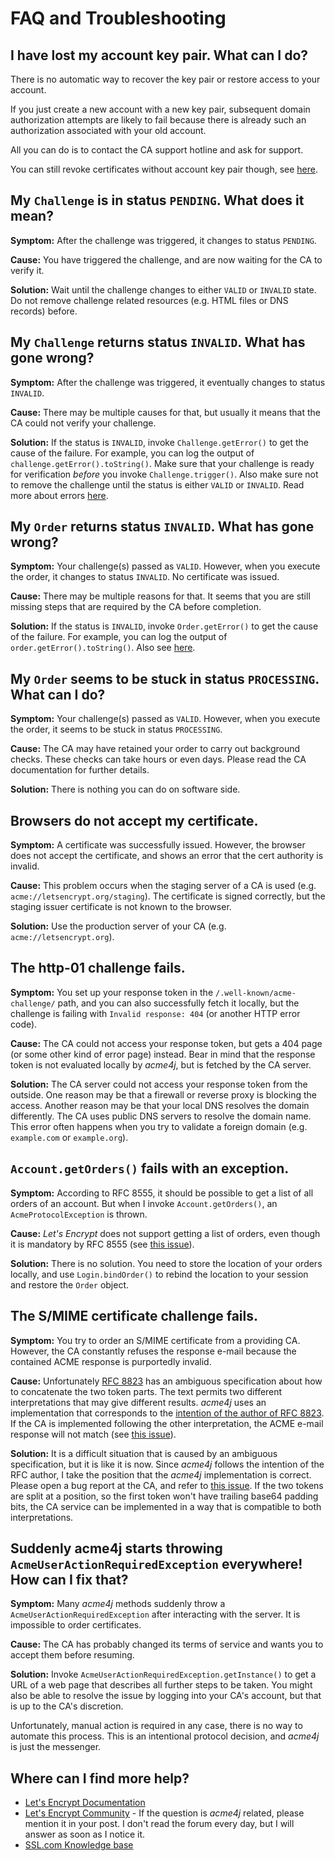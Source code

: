 # FAQ and Troubleshooting

## I have lost my account key pair. What can I do?

There is no automatic way to recover the key pair or restore access to your account.

If you just create a new account with a new key pair, subsequent domain authorization attempts are likely to fail because there is already such an authorization associated with your old account.

All you can do is to contact the CA support hotline and ask for support.

You can still revoke certificates without account key pair though, see [here](usage/revocation.md#without-account-key).

## My `Challenge` is in status `PENDING`. What does it mean?

**Symptom:** After the challenge was triggered, it changes to status `PENDING`.

**Cause:** You have triggered the challenge, and are now waiting for the CA to verify it.

**Solution:** Wait until the challenge changes to either `VALID` or `INVALID` state. Do not remove challenge related resources (e.g. HTML files or DNS records) before.


## My `Challenge` returns status `INVALID`. What has gone wrong?

**Symptom:** After the challenge was triggered, it eventually changes to status `INVALID`.

**Cause:** There may be multiple causes for that, but usually it means that the CA could not verify your challenge.

**Solution:** If the status is `INVALID`, invoke `Challenge.getError()` to get the cause of the failure. For example, you can log the output of `challenge.getError().toString()`. Make sure that your challenge is ready for verification _before_ you invoke `Challenge.trigger()`. Also make sure not to remove the challenge until the status is either `VALID` or `INVALID`. Read more about errors [here](usage/errors.md).

## My `Order` returns status `INVALID`. What has gone wrong?

**Symptom:** Your challenge(s) passed as `VALID`. However, when you execute the order, it changes to status `INVALID`. No certificate was issued.

**Cause:** There may be multiple reasons for that. It seems that you are still missing steps that are required by the CA before completion.

**Solution:** If the status is `INVALID`, invoke `Order.getError()` to get the cause of the failure. For example, you can log the output of `order.getError().toString()`. Also see [here](usage/errors.md).

## My `Order` seems to be stuck in status `PROCESSING`. What can I do?

**Symptom:** Your challenge(s) passed as `VALID`. However, when you execute the order, it seems to be stuck in status `PROCESSING`.

**Cause:** The CA may have retained your order to carry out background checks. These checks can take hours or even days. Please read the CA documentation for further details.

**Solution:** There is nothing you can do on software side.

## Browsers do not accept my certificate.

**Symptom:** A certificate was successfully issued. However, the browser does not accept the certificate, and shows an error that the cert authority is invalid.

**Cause:** This problem occurs when the staging server of a CA is used (e.g. `acme://letsencrypt.org/staging`). The certificate is signed correctly, but the staging issuer certificate is not known to the browser.

**Solution:** Use the production server of your CA (e.g. `acme://letsencrypt.org`).

## The http-01 challenge fails.

**Symptom:** You set up your response token in the `/.well-known/acme-challenge/` path, and you can also successfully fetch it locally, but the challenge is failing with `Invalid response: 404` (or another HTTP error code).

**Cause:** The CA could not access your response token, but gets a 404 page (or some other kind of error page) instead. Bear in mind that the response token is not evaluated locally by _acme4j_, but is fetched by the CA server.

**Solution:** The CA server could not access your response token from the outside. One reason may be that a firewall or reverse proxy is blocking the access. Another reason may be that your local DNS resolves the domain differently. The CA uses public DNS servers to resolve the domain name. This error often happens when you try to validate a foreign domain (e.g. `example.com` or `example.org`).

## `Account.getOrders()` fails with an exception.

**Symptom:** According to RFC 8555, it should be possible to get a list of all orders of an account. But when I invoke `Account.getOrders()`, an `AcmeProtocolException` is thrown.

**Cause:** _Let's Encrypt_ does not support getting a list of orders, even though it is mandatory by RFC 8555 (see [this issue](https://github.com/letsencrypt/boulder/issues/3335)).

**Solution:** There is no solution. You need to store the location of your orders locally, and use `Login.bindOrder()` to rebind the location to your session and restore the `Order` object.

## The S/MIME certificate challenge fails.

**Symptom:** You try to order an S/MIME certificate from a providing CA. However, the CA constantly refuses the response e-mail because the contained ACME response is purportedly invalid.

**Cause:** Unfortunately [RFC 8823](https://tools.ietf.org/html/rfc8823) has an ambiguous specification about how to concatenate the two token parts. The text permits two different interpretations that may give different results. _acme4j_ uses an implementation that corresponds to the [intention of the author of RFC 8823](https://mailarchive.ietf.org/arch/msg/acme/KusfZm3qC50IfcAAuTXtmbFK0KM/). If the CA is implemented following the other interpretation, the ACME e-mail response will not match (see [this issue](https://github.com/shred/acme4j/issues/123)).

**Solution:** It is a difficult situation that is caused by an ambiguous specification, but it is like it is now. Since _acme4j_ follows the intention of the RFC author, I take the position that the _acme4j_ implementation is correct. Please open a bug report at the CA, and refer to [this issue](https://github.com/shred/acme4j/issues/123). If the two tokens are split at a position, so the first token won't have trailing base64 padding bits, the CA service can be implemented in a way that is compatible to both interpretations.

## Suddenly acme4j starts throwing `AcmeUserActionRequiredException` everywhere! How can I fix that?

**Symptom:** Many _acme4j_ methods suddenly throw a `AcmeUserActionRequiredException` after interacting with the server. It is impossible to order certificates.

**Cause:** The CA has probably changed its terms of service and wants you to accept them before resuming.

**Solution:** Invoke `AcmeUserActionRequiredException.getInstance()` to get a URL of a web page that describes all further steps to be taken. You might also be able to resolve the issue by logging into your CA's account, but that is up to the CA's discretion.

Unfortunately, manual action is required in any case, there is no way to automate this process. This is an intentional protocol decision, and _acme4j_ is just the messenger.

## Where can I find more help?

* [Let's Encrypt Documentation](https://letsencrypt.org/docs/)
* [Let's Encrypt Community](https://community.letsencrypt.org/) - If the question is _acme4j_ related, please mention it in your post. I don't read the forum every day, but I will answer as soon as I notice it.
* [SSL.com Knowledge base](https://www.ssl.com/info/)
